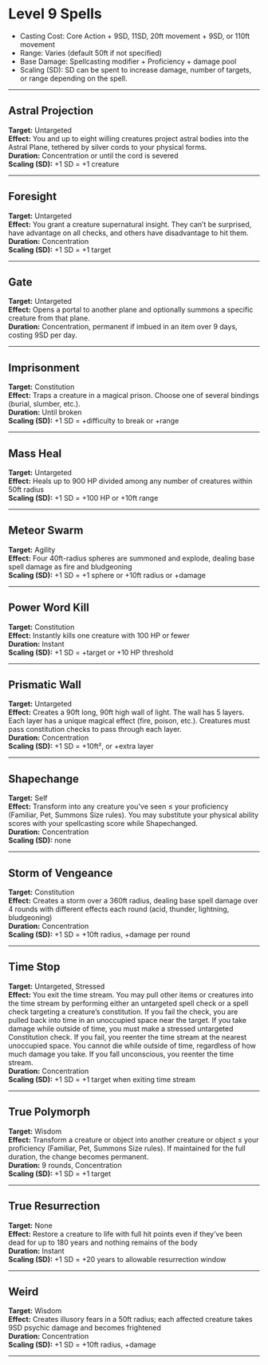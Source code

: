 # Level 9 Spells

* Casting Cost: Core Action + 9SD, 11SD, 20ft movement + 9SD, or 110ft movement  
* Range: Varies (default 50ft if not specified)  
* Base Damage: Spellcasting modifier + Proficiency + damage pool  
* Scaling (SD): SD can be spent to increase damage, number of targets, or range depending on the spell.

---

## Astral Projection  
**Target:** Untargeted  
**Effect:** You and up to eight willing creatures project astral bodies into the Astral Plane, tethered by silver cords to your physical forms.  
**Duration:** Concentration or until the cord is severed  
**Scaling (SD):** +1 SD = +1 creature

---

## Foresight  
**Target:** Untargeted  
**Effect:** You grant a creature supernatural insight. They can’t be surprised, have advantage on all checks, and others have disadvantage to hit them.  
**Duration:** Concentration  
**Scaling (SD):** +1 SD = +1 target

---

## Gate  
**Target:** Untargeted  
**Effect:** Opens a portal to another plane and optionally summons a specific creature from that plane.  
**Duration:** Concentration, permanent if imbued in an item over 9 days, costing 9SD per day.

---

## Imprisonment  
**Target:** Constitution  
**Effect:** Traps a creature in a magical prison. Choose one of several bindings (burial, slumber, etc.).  
**Duration:** Until broken  
**Scaling (SD):** +1 SD = +difficulty to break or +range

---

## Mass Heal  
**Target:** Untargeted  
**Effect:** Heals up to 900 HP divided among any number of creatures within 50ft radius  
**Scaling (SD):** +1 SD = +100 HP or +10ft range

---

## Meteor Swarm  
**Target:** Agility  
**Effect:** Four 40ft-radius spheres are summoned and explode, dealing base spell damage as fire and bludgeoning  
**Scaling (SD):** +1 SD = +1 sphere or +10ft radius or +damage

---

## Power Word Kill  
**Target:** Constitution  
**Effect:** Instantly kills one creature with 100 HP or fewer  
**Duration:** Instant  
**Scaling (SD):** +1 SD = +target or +10 HP threshold

---

## Prismatic Wall  
**Target:** Untargeted  
**Effect:** Creates a 90ft long, 90ft high wall of light. The wall has 5 layers. Each layer has a unique magical effect (fire, poison, etc.). Creatures must pass constitution checks to pass through each layer.  
**Duration:** Concentration  
**Scaling (SD):** +1 SD = +10ft², or +extra layer

---

## Shapechange  
**Target:** Self  
**Effect:** Transform into any creature you've seen ≤ your proficiency (Familiar, Pet, Summons Size rules). You may substitute your physical ability scores with your spellcasting score while Shapechanged.  
**Duration:** Concentration  
**Scaling (SD):** none

---

## Storm of Vengeance  
**Target:** Constitution  
**Effect:** Creates a storm over a 360ft radius, dealing base spell damage over 4 rounds with different effects each round (acid, thunder, lightning, bludgeoning)  
**Duration:** Concentration  
**Scaling (SD):** +1 SD = +10ft radius, +damage per round

---

## Time Stop  
**Target:** Untargeted, Stressed  
**Effect:** You exit the time stream. You may pull other items or creatures into the time stream by performing either an untargeted spell check or a spell check targeting a creature’s constitution. If you fail the check, you are pulled back into time in an unoccupied space near the target. If you take damage while outside of time, you must make a stressed untargeted Constitution check. If you fail, you reenter the time stream at the nearest unoccupied space. You cannot die while outside of time, regardless of how much damage you take. If you fall unconscious, you reenter the time stream.  
**Duration:** Concentration  
**Scaling (SD):** +1 SD = +1 target when exiting time stream

---

## True Polymorph  
**Target:** Wisdom  
**Effect:** Transform a creature or object into another creature or object ≤ your proficiency (Familiar, Pet, Summons Size rules). If maintained for the full duration, the change becomes permanent.  
**Duration:** 9 rounds, Concentration  
**Scaling (SD):** +1 SD = +1 target

---

## True Resurrection  
**Target:** None  
**Effect:** Restore a creature to life with full hit points even if they’ve been dead for up to 180 years and nothing remains of the body  
**Duration:** Instant  
**Scaling (SD):** +1 SD = +20 years to allowable resurrection window

---

## Weird  
**Target:** Wisdom  
**Effect:** Creates illusory fears in a 50ft radius; each affected creature takes 9SD psychic damage and becomes frightened  
**Duration:** Concentration  
**Scaling (SD):** +1 SD = +10ft radius, +damage

---
